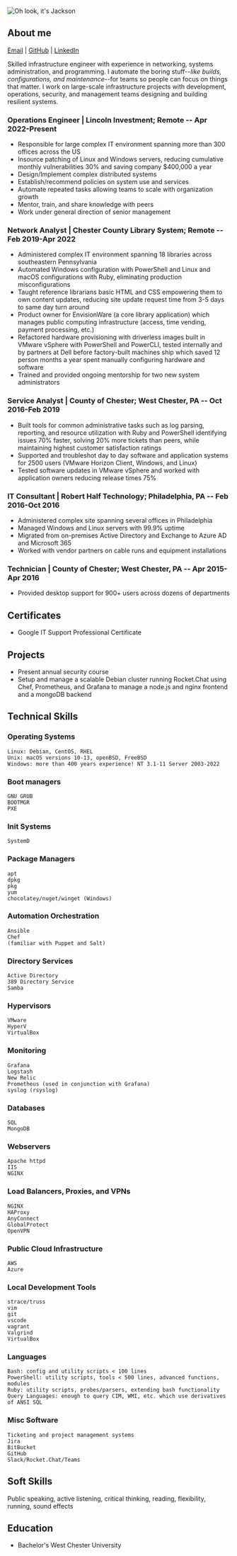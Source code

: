 ![Oh look, it's Jackson](https://avatars.githubusercontent.com/u/42005615?v=4)

## About me

[Email](mailto:jackson@jacksonasmith.com) | [GitHub](https://github.com/jackson-asmith) | [LinkedIn](https://www.linkedin.com/in/jackson-a-smith/)

Skilled infrastructure engineer with experience in networking, systems administration, and programming. I automate the boring stuff--_like builds, configurations, and maintenance_--for teams so people can focus on things that matter. I work on large-scale infrastructure projects with development, operations, security, and management teams designing and building resilient systems.

### Operations Engineer | Lincoln Investment; Remote -- Apr 2022-Present

- Responsible for large complex IT environment spanning more than 300 offices across the US
- Insource patching of Linux and Windows servers, reducing cumulative monthly vulnerabilities 30% and saving company $400,000 a year
- Design/Implement complex distributed systems
- Establish/recommend policies on system use and services
- Automate repeated tasks allowing teams to scale with organization growth
- Mentor, train, and share knowledge with peers
- Work under general direction of senior management

### Network Analyst | Chester County Library System; Remote -- Feb 2019-Apr 2022

- Administered complex IT environment spanning 18 libraries across southeastern Pennsylvania
- Automated Windows configuration with PowerShell and Linux and macOS configurations with Ruby, eliminating production
misconfigurations
- Taught reference librarians basic HTML and CSS empowering them to own content updates, reducing site update request
time from 3-5 days to same day turn around
- Product owner for EnvisionWare (a core library application) which manages public computing infrastructure (access, time vending, payment processing, etc.)
- Refactored hardware provisioning with driverless images built in VMware vSphere with PowerShell and PowerCLI, tested
internally and by partners at Dell before factory-built machines ship which saved 12 person months a year spent manually
configuring hardware and software
- Trained and provided ongoing mentorship for two new system administrators

### Service Analyst | County of Chester; West Chester, PA -- Oct 2016-Feb 2019

- Built tools for common administrative tasks such as log parsing, reporting, and resource utilization with Ruby and PowerShell identifying issues 70% faster, solving 20% more tickets than peers, while maintaining highest customer satisfaction ratings
- Supported and troubleshot day to day software and application systems for 2500 users (VMware Horizon Client, Windows, and Linux)
- Tested software updates in VMware vSphere and worked with application owners reducing release times 75%

### IT Consultant | Robert Half Technology; Philadelphia, PA -- Feb 2016-Oct 2016

- Administered complex site spanning several offices in Philadelphia
- Managed Windows and Linux servers with 99.9% uptime
- Migrated from on-premises Active Directory and Exchange to Azure AD and Microsoft 365
- Worked with vendor partners on cable runs and equipment installations

### Technician | County of Chester; West Chester, PA -- Apr 2015-Apr 2016

- Provided desktop support for 900+ users across dozens of departments

## Certificates

- Google IT Support Professional Certificate

## Projects

- Present annual security course
- Setup and manage a scalable Debian cluster running Rocket.Chat using Chef, Prometheus, and Grafana to manage a node.js
and nginx frontend and a mongoDB backend

## Technical Skills

### Operating Systems

    Linux: Debian, CentOS, RHEL 
    Unix: macOS versions 10-13, openBSD, FreeBSD
    Windows: more than 400 years experience! NT 3.1-11 Server 2003-2022

### Boot managers

    GNU GRUB
    BOOTMGR
    PXE

### Init Systems

    SystemD

### Package Managers

    apt
    dpkg
    pkg
    yum
    chocolatey/nuget/winget (Windows)

### Automation Orchestration

    Ansible
    Chef
    (familiar with Puppet and Salt)

### Directory Services

    Active Directory
    389 Directory Service
    Samba

### Hypervisors

    VMware
    HyperV
    VirtualBox

### Monitoring

    Grafana
    Logstash
    New Relic
    Prometheus (used in conjunction with Grafana)
    syslog (rsyslog)

### Databases

    SQL
    MongoDB

### Webservers

    Apache httpd
    IIS
    NGINX

### Load Balancers, Proxies, and VPNs

    NGINX
    HAProxy
    AnyConnect
    GlobalProtect
    OpenVPN

### Public Cloud Infrastructure

    AWS
    Azure

### Local Development Tools

    strace/truss
    vim
    git
    vscode
    vagrant
    Valgrind
    VirtualBox

### Languages

    Bash: config and utility scripts < 100 lines
    PowerShell: utility scripts, tools < 500 lines, advanced functions, modules
    Ruby: utility scripts, probes/parsers, extending bash functionality
    Query Languages: enough to query CIM, WMI, etc. which use derivatives of ANSI SQL

### Misc Software

    Ticketing and project management systems
    Jira
    BitBucket
    GitHub
    Slack/Rocket.Chat/Teams

## Soft Skills

Public speaking, active listening, critical thinking, reading, flexibility, running, sound effects

## Education

- Bachelor's West Chester University

